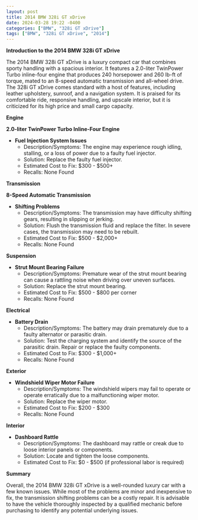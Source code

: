 ```yaml
---
layout: post
title: 2014 BMW 328i GT xDrive
date: 2024-03-28 19:22 -0400
categories: ["BMW", "328i GT xDrive"]
tags: ["BMW", "328i GT xDrive", "2014"]
---
```

**Introduction to the 2014 BMW 328i GT xDrive**

The 2014 BMW 328i GT xDrive is a luxury compact car that combines sporty handling with a spacious interior. It features a 2.0-liter TwinPower Turbo inline-four engine that produces 240 horsepower and 260 lb-ft of torque, mated to an 8-speed automatic transmission and all-wheel drive. The 328i GT xDrive comes standard with a host of features, including leather upholstery, sunroof, and a navigation system. It is praised for its comfortable ride, responsive handling, and upscale interior, but it is criticized for its high price and small cargo capacity.

**Engine**

**2.0-liter TwinPower Turbo Inline-Four Engine**

* **Fuel Injection System Issues**
    * Description/Symptoms: The engine may experience rough idling, stalling, or a loss of power due to a faulty fuel injector.
    * Solution: Replace the faulty fuel injector.
    * Estimated Cost to Fix: $300 - $500+
    * Recalls: None Found

**Transmission**

**8-Speed Automatic Transmission**

* **Shifting Problems**
    * Description/Symptoms: The transmission may have difficulty shifting gears, resulting in slipping or jerking.
    * Solution: Flush the transmission fluid and replace the filter. In severe cases, the transmission may need to be rebuilt.
    * Estimated Cost to Fix: $500 - $2,000+
    * Recalls: None Found

**Suspension**

* **Strut Mount Bearing Failure**
    * Description/Symptoms: Premature wear of the strut mount bearing can cause a rattling noise when driving over uneven surfaces.
    * Solution: Replace the strut mount bearing.
    * Estimated Cost to Fix: $500 - $800 per corner
    * Recalls: None Found

**Electrical**

* **Battery Drain**
    * Description/Symptoms: The battery may drain prematurely due to a faulty alternator or parasitic drain.
    * Solution: Test the charging system and identify the source of the parasitic drain. Repair or replace the faulty components.
    * Estimated Cost to Fix: $300 - $1,000+
    * Recalls: None Found

**Exterior**

* **Windshield Wiper Motor Failure**
    * Description/Symptoms: The windshield wipers may fail to operate or operate erratically due to a malfunctioning wiper motor.
    * Solution: Replace the wiper motor.
    * Estimated Cost to Fix: $200 - $300
    * Recalls: None Found

**Interior**

* **Dashboard Rattle**
    * Description/Symptoms: The dashboard may rattle or creak due to loose interior panels or components.
    * Solution: Locate and tighten the loose components.
    * Estimated Cost to Fix: $0 - $500 (if professional labor is required)

**Summary**

Overall, the 2014 BMW 328i GT xDrive is a well-rounded luxury car with a few known issues. While most of the problems are minor and inexpensive to fix, the transmission shifting problems can be a costly repair. It is advisable to have the vehicle thoroughly inspected by a qualified mechanic before purchasing to identify any potential underlying issues.
